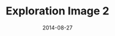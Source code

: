 ---
title: Exploration Image 2
date: 2014-08-27
template: image.hbt
language: en-us
image_url: http://placehold.it/350x150
image_link: http://elderscrollsonline.com
image_caption: Caption 2
---